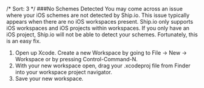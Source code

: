 /*
Sort: 3
*/
###No Schemes Detected
You may come across an issue where your iOS schemes are not detected by Ship.io. This issue typically appears when there are no iOS workspaces present. Ship.io only supports iOS workspaces and iOS projects within workspaces. If you only have an iOS project, Ship.io will not be able to detect your schemes. Fortunately, this is an easy fix.

1. Open up Xcode. Create a new Workspace by going to File -> New -> Workspace or by pressing Control-Command-N.
2. With your new workspace open, drag your .xcodeproj file from Finder into your workspace project navigator.
3. Save your new workspace.
